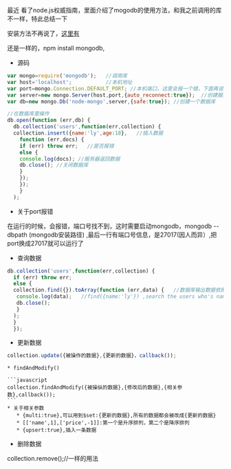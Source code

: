 最近 看了node.js权威指南，里面介绍了mogodb的使用方法，和我之前调用的库不一样，特此总结一下

安装方法不再说了，[这里有](https://github.com/ly1314529/ly/blob/master/NOSQL/mongoDB.md)

还是一样的，npm install mongodb,

* 源码
```javascript
var mongo=require('mongodb');   //调用库
var host='localhost';           //本机地址
var port=mongo.Connection.DEFAULT_PORT; //本机端口，这里会报一个错，下面再说
var server=new mongo.Server(host,port,{auto_reconnect:true});  //创建服务器数据库对象，自动连接
var db=new mongo.Db('node-mongo',server,{safe:true}); //创建一个数据库

//在数据库里操作
db.open(function (err,db) {    
  db.collection('users',function(err,collection) {
  collection.insert({name:'ly',age:18},   //插入数据
    function (err,docs) { 
    if (err) throw err;   //是否报错
    else {
    console.log(docs); //服务器返回数据
    db.close(); //关闭数据库
    }
    });
    });
    }
  );
```

 * 关于port报错
 
 在运行的时候，会报错，端口号找不到，这时需要启动mongodb，mongodb --dbpath (mongodb安装路径)
 ,最后一行有端口号信息，是27017(因人而异）,把port换成27017就可以运行了
 
 * 查询数据
 ```javascript
 db.collection('users',function(err,collection) {
   if (err) throw err;
   else {
   collection.find({}).toArray(function (err,data) {   //数据库输出数据依照数组形式展示
    console.log(data);   //find({name:'ly'}) ,search the users who's name is ly
    db.close();
    }
   );
   }
   });
   ```
 * 更新数据
 ```javascript
 collection.update({被操作的数据},{更新的数据}，callback());
  ```
    * findAndModify()
    
    ```javascript
    collection.findAndModify({被操纵的数据},{修改后的数据},{相关参数},callback());
    ```
    * 关于相关参数
       * {multi:true},可以用到$set:{更新的数据},所有的数据都会被改成{更新的数据}
       * [['name',1],['price',-1]]:第一个是升序排列，第二个是降序排列
       * {upsert:true},插入一条数据
  
  * 删除数据
   
   collection.remove();//一样的用法

